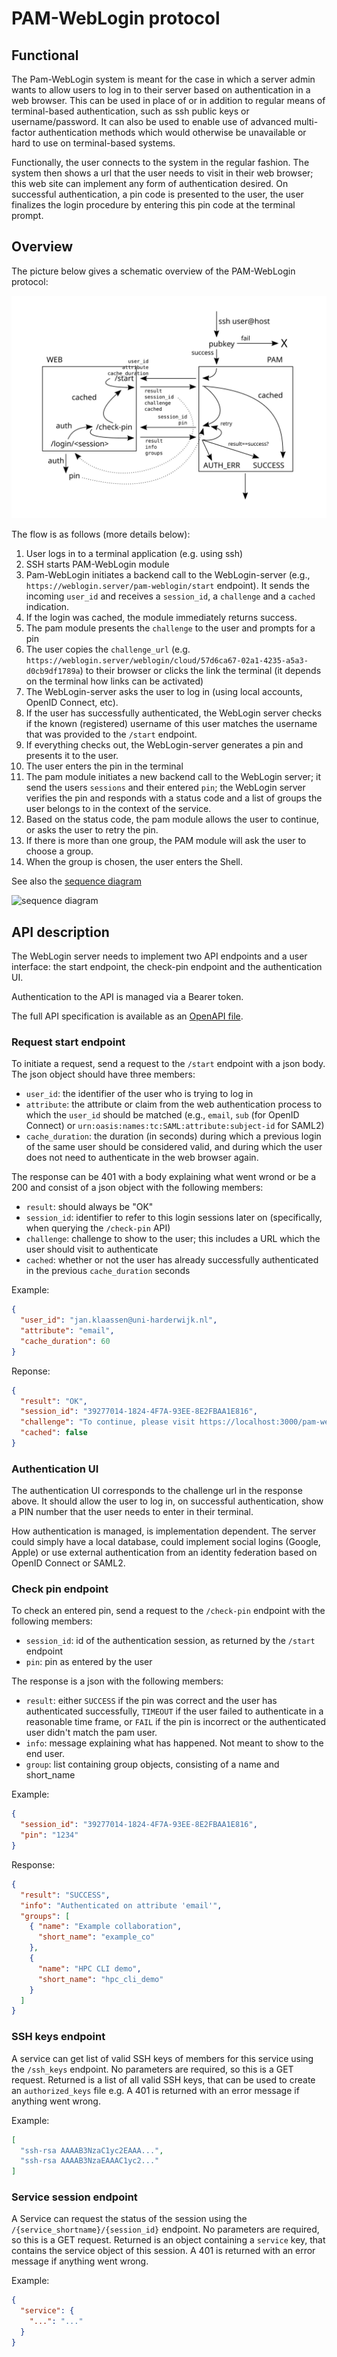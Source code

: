 # PAM-WebLogin protocol

## Functional

The Pam-WebLogin system is meant for the case in which a server admin wants to allow users to log in to their server based on authentication in a web browser.  This can be used in place of or in addition to regular means of terminal-based authentication, such as ssh public keys or username/password.  It can also be used to enable use of advanced multi-factor authentication methods which would otherwise be unavailable or hard to use on terminal-based systems.

Functionally, the user connects to the system in the regular fashion.  The system then shows a url that the user needs to visit in their web browser; this web site can implement any form of authentication desired.  On successful authentication, a pin code is presented to the user, the user finalizes the login procedure by entering this pin code at the terminal prompt.

## Overview
The picture below gives a schematic overview of the PAM-WebLogin protocol:

![Flow overview](flow.svg "Technical design")

The flow is as follows (more details below):
1. User logs in to a terminal application (e.g. using ssh)
1. SSH starts PAM-WebLogin module
1. Pam-WebLogin initiates a backend call to the WebLogin-server (e.g., `https://weblogin.server/pam-weblogin/start` endpoint).  It sends the incoming `user_id` and receives a `session_id`, a `challenge` and a `cached` indication.
1. If the login was cached, the module immediately returns success.
1. The pam module presents the `challenge` to the user and prompts for a pin
1. The user copies the `challenge_url` (e.g. `https://weblogin.server/weblogin/cloud/57d6ca67-02a1-4235-a5a3-d0cb9df1789a`) to their browser or clicks the link the terminal (it depends on the terminal how links can be activated)
1. The WebLogin-server asks the user to log in (using local accounts, OpenID Connect, etc).
1. If the user has successfully authenticated, the WebLogin server checks if the known (registered) username of this user matches the username that was provided to the `/start` endpoint.
1. If everything checks out, the WebLogin-server generates a pin and presents it to the user.
1. The user enters the pin in the terminal
1. The pam module initiates a new backend call to the WebLogin server; it send the users `sessions` and their entered `pin`; the WebLogin server verifies the pin and responds with a status code and a list of groups the user belongs to in the context of the service.
1. Based on the status code, the pam module allows the user to continue, or asks the user to retry the pin.
1. If there is more than one group, the PAM module will ask the user to choose a group.
1. When the group is chosen, the user enters the Shell.

See also the [sequence diagram](pam-weblogin.plantuml)

![sequence diagram](https://www.plantuml.com/plantuml/proxy?src=https://github.com/SURFscz/pam-weblogin/raw/main/doc/pam-weblogin.plantuml)

## API description
The WebLogin server needs to implement two API endpoints and a user interface: the start endpoint, the check-pin endpoint and the authentication UI.

Authentication to the API is managed via a Bearer token.

The full API specification is available as an [OpenAPI file](weblogin-api.yml).

### Request start endpoint
To initiate a request, send a request to the `/start` endpoint with a json body.  The json object should have three members:
  - `user_id`: the identifier of the user who is trying to log in
  - `attribute`: the attribute or claim from the web authentication process to which the `user_id` should be matched (e.g., `email`, `sub` (for OpenID Connect) or `urn:oasis:names:tc:SAML:attribute:subject-id` for SAML2)
  - `cache_duration`: the duration (in seconds) during which a previous login of the same user should be considered valid, and during which the user does not need to authenticate in the web browser again.

The response can be 401 with a body explaining what went wrond or be a 200 and consist of a json object with the following members:
  - `result`: should always be "OK"
  - `session_id`: identifier to refer to this login sessions later on (specifically, when querying the `/check-pin` API)
  - `challenge`: challenge to show to the user; this includes a URL which the user should visit to authenticate
  - `cached`: whether or not the user has already successfully authenticated in the previous `cache_duration` seconds

Example:
```json
{
  "user_id": "jan.klaassen@uni-harderwijk.nl",
  "attribute": "email",
  "cache_duration": 60
}
```
Reponse:
```json
{
  "result": "OK",
  "session_id": "39277014-1824-4F7A-93EE-8E2FBAA1E816",
  "challenge": "To continue, please visit https://localhost:3000/pam-websso/login/39277014-1824-4F7A-93EE-8E2FBAA1E816 and enter pin below",
  "cached": false
}
```

### Authentication UI
The authentication UI corresponds to the challenge url in the response above.
It should allow the user to log in, on successful authentication, show a PIN number that the user needs to enter in their terminal.

How authentication is managed, is implementation dependent. The server could simply have a local database, could implement social logins (Google, Apple) or use external authentication from an identity federation based on OpenID Connect or SAML2.

### Check pin endpoint
To check an entered pin, send a request to the `/check-pin` endpoint with the following members:
  - `session_id`: id of the authentication session, as returned by the `/start` endpoint
  - `pin`: pin as entered by the user

The response is a json with the following members:
  - `result`: either `SUCCESS` if the pin was correct and the user has authenticated successfully, `TIMEOUT` if the user failed to authenticate in a reasonable time frame, or `FAIL` if the pin is incorrect or the authenticated user didn't match the pam user.
  - `info`: message explaining what has happened.  Not meant to show to the end user.
  - `group`: list containing group objects, consisting of a name and short_name

Example:
```json
{
  "session_id": "39277014-1824-4F7A-93EE-8E2FBAA1E816",
  "pin": "1234"
}
```

Response:
```json
{
  "result": "SUCCESS",
  "info": "Authenticated on attribute 'email'",
  "groups": [
	{ "name": "Example collaboration",
      "short_name": "example_co"
    },
    {
      "name": "HPC CLI demo",
      "short_name": "hpc_cli_demo"
    }
  ]
}
```

### SSH keys endpoint
A service can get list of valid SSH keys of members for this service using the `/ssh_keys` endpoint. No parameters are required, so this is a GET request.
Returned is a list of all valid SSH keys, that can be used to create an `authorized_keys` file e.g.
A 401 is returned with an error message if anything went wrong.

Example:
```json
[
  "ssh-rsa AAAAB3NzaC1yc2EAAA...",
  "ssh-rsa AAAAB3NzaEAAAC1yc2..."
]
```

### Service session endpoint
A Service can request the status of the session using the `/{service_shortname}/{session_id}` endpoint. No parameters are required, so this is a GET request.
Returned is an object containing a `service` key, that contains the service object of this session.
A 401 is returned with an error message if anything went wrong.

Example:
```json
{
  "service": {
    "...": "..."
  }
}
```